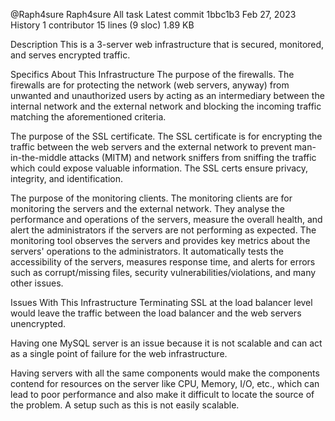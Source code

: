 
@Raph4sure
Raph4sure All task
Latest commit 1bbc1b3 Feb 27, 2023
History
1 contributor
15 lines (9 sloc) 1.89 KB

Description This is a 3-server web infrastructure that is secured, monitored, and serves encrypted traffic.

Specifics About This Infrastructure The purpose of the firewalls. The firewalls are for protecting the network (web servers, anyway) from unwanted and unauthorized users by acting as an intermediary between the internal network and the external network and blocking the incoming traffic matching the aforementioned criteria.

The purpose of the SSL certificate. The SSL certificate is for encrypting the traffic between the web servers and the external network to prevent man-in-the-middle attacks (MITM) and network sniffers from sniffing the traffic which could expose valuable information. The SSL certs ensure privacy, integrity, and identification.

The purpose of the monitoring clients. The monitoring clients are for monitoring the servers and the external network. They analyse the performance and operations of the servers, measure the overall health, and alert the administrators if the servers are not performing as expected. The monitoring tool observes the servers and provides key metrics about the servers' operations to the administrators. It automatically tests the accessibility of the servers, measures response time, and alerts for errors such as corrupt/missing files, security vulnerabilities/violations, and many other issues.

Issues With This Infrastructure Terminating SSL at the load balancer level would leave the traffic between the load balancer and the web servers unencrypted.

Having one MySQL server is an issue because it is not scalable and can act as a single point of failure for the web infrastructure.

Having servers with all the same components would make the components contend for resources on the server like CPU, Memory, I/O, etc., which can lead to poor performance and also make it difficult to locate the source of the problem. A setup such as this is not easily scalable.
